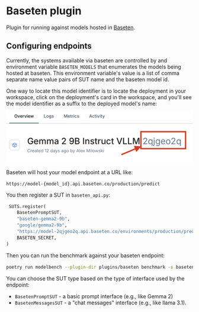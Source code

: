 # Baseten plugin

Plugin for running against models hosted in [Baseten](https://www.baseten.co).

## Configuring endpoints

Currently, the systems available via baseten are controlled by and environment variable
`BASETEN_MODELS` that enumerates the models being hosted at baseten. This environment variable's
value is a list of comma separate name value pairs of SUT name and the baseten model id.

One way to locate this model identifier is to locate the deployment in your workspace,
click on the deployment's card in the workspace, and you'll see the model identifier 
as a suffix to the deployed model's name:

![Locating the model id](locating-model-id.png)

Baseten will host your model endpoint at a URL like:

```
https://model-{model_id}.api.baseten.co/production/predict
```

You then register a SUT in `baseten_api.py`:

```python
 SUTS.register(
    BasetenPromptSUT,
    "baseten-gemma2-9b",
    "google/gemma2-9b",
    "https://model-2qjgeo2q.api.baseten.co/environments/production/predict",
    BASETEN_SECRET,
)
```

Then you can run the benchmark against your baseten endpoint:

```bash
poetry run modelbench --plugin-dir plugins/baseten benchmark -s baseten-gemma2-9b
```

You can choose the SUT type based on the type of interface used by the endpoint:

* `BasetenPromptSUT` - a basic prompt interface (e.g., like Gemma 2) 
* `BasetenMessagesSUT` - a "chat messages" interface (e.g., like llama 3.1).